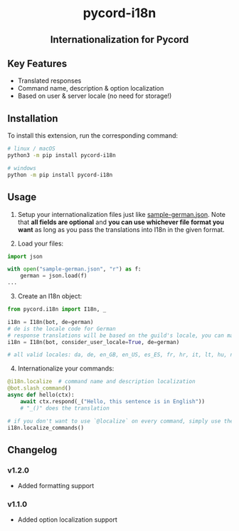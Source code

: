 <div align="center">
    <h1>pycord-i18n</h1>
    <h2>Internationalization for Pycord</h2>
</div>

## Key Features
- Translated responses
- Command name, description & option localization
- Based on user & server locale (no need for storage!)

## Installation
To install this extension, run the corresponding command:
```sh
# linux / macOS
python3 -m pip install pycord-i18n

# windows
python -m pip install pycord-i18n
```

## Usage
1. Setup your internationalization files just like [sample-german.json](https://github.com/Dorukyum/pycord-i18n/blob/main/sample-german.json).
Note that **all fields are optional** and **you can use whichever file format you want** as long as you pass the translations into I18n in the given format.

2. Load your files:
```py
import json

with open("sample-german.json", "r") as f:
    german = json.load(f)
...
```

3. Create an I18n object:
```py
from pycord.i18n import I18n, _

i18n = I18n(bot, de=german)
# de is the locale code for German
# response translations will be based on the guild's locale, you can make the bot consider the user's locale too by using the following:
i18n = I18n(bot, consider_user_locale=True, de=german)

# all valid locales: da, de, en_GB, en_US, es_ES, fr, hr, it, lt, hu, nl, no, pl, pt_BR, ro, fi, sv_SE, vi, tr, cs, el, bg, ru, uk, hi, th, zh_CN, ja, zh_TW, ko
```

4. Internationalize your commands:
```py
@i18n.localize  # command name and description localization
@bot.slash_command()
async def hello(ctx):
    await ctx.respond(_("Hello, this sentence is in English"))
    # "_()" does the translation

# if you don't want to use `@localize` on every command, simply use the following method after adding the commands to the bot:
i18n.localize_commands()
```

## Changelog
### v1.2.0
- Added formatting support

### v1.1.0
- Added option localization support

